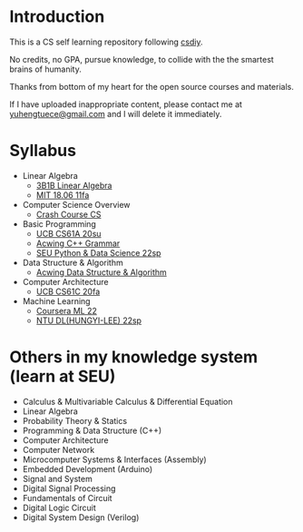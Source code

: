 # Introduction

This is a CS self learning repository following [csdiy](https://csdiy.wiki/).

No credits, no GPA, pursue knowledge, to collide with the the smartest brains of humanity.

Thanks from bottom of my heart for the open source courses and materials.

If I have uploaded inappropriate content, please contact me at yuhengtuece@gmail.com and I will delete it immediately.

# Syllabus

- Linear Algebra
  - [3B1B Linear Algebra](https://github.com/yuhengtu/CS-self-learning/tree/master/Linear-Algebra/3B1B-essence-LA)
  - [MIT 18.06 11fa](https://github.com/yuhengtu/CS-self-learning/tree/master/Linear-Algebra/MIT-1806-11fa)
- Computer Science Overview
  - [Crash Course CS](https://github.com/yuhengtu/CS-self-learning/tree/master/Computer-Science-Overview/Crash-Course-CS)
- Basic Programming
  - [UCB CS61A 20su](https://github.com/yuhengtu/CS-self-learning/tree/master/Basic-Programming/UCB-CS61A-20su)
  - [Acwing C++ Grammar](https://github.com/yuhengtu/CS-self-learning/tree/master/Basic-Programming/Acwing-C%2B%2BGrammar)
  - [SEU Python & Data Science 22sp](https://github.com/yuhengtu/CS-self-learning/tree/master/Basic-Programming/SEU-Python-and-Data-Science)
- Data Structure & Algorithm
  - [Acwing Data Structure & Algorithm](https://github.com/yuhengtu/CS-self-learning/tree/master/Data-Structure-and-Algorithm/Acwing-Acwing-Data-Structure-and-Algorithm)
- Computer Architecture
  - [UCB CS61C 20fa](https://github.com/yuhengtu/CS-self-learning/tree/master/Computer-Architecture/UCB-CS61C-20fa)
- Machine Learning
  - [Coursera ML 22](https://github.com/yuhengtu/CS-self-learning/tree/master/Machine-Learning/Coursera-ML-22)
  - [NTU DL(HUNGYI-LEE) 22sp](https://github.com/yuhengtu/CS-self-learning/tree/master/Machine-Learning/NTU-DL(HUNGYI-LEE)-22sp)

# Others in my knowledge system (learn at SEU)

- Calculus & Multivariable Calculus & Differential Equation
- Linear Algebra
- Probability Theory & Statics
- Programming & Data Structure (C++)
- Computer Architecture
- Computer Network
- Microcomputer Systems & Interfaces (Assembly)
- Embedded Development (Arduino)
- Signal and System
- Digital Signal Processing
- Fundamentals of Circuit
- Digital Logic Circuit
- Digital System Design (Verilog)
